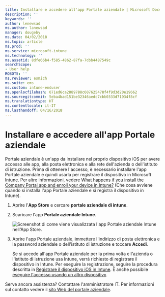 ```yaml
---
title: Installare e accedere all'app Portale aziendale | Microsoft Docs
description: ''
keywords: ''
author: lenewsad
ms.author: lanewsad
manager: dougeby
ms.date: 04/02/2018
ms.topic: article
ms.prod: ''
ms.service: microsoft-intune
ms.technology: ''
ms.assetid: 8dfe66b4-f585-4862-87fa-7dbb4487549c
searchScope:
- User help
ROBOTS: ''
ms.reviewer: esmich
ms.suite: ems
ms.custom: intune-enduser
ms.openlocfilehash: 071ed6ca2889788c607625478f4f9d3d20e19662
ms.sourcegitcommit: 5eba4bad151be32346aedc7cbb0333d71934f8cf
ms.translationtype: HT
ms.contentlocale: it-IT
ms.lasthandoff: 04/16/2018
---
```

# <a name="install-and-sign-in-to-the-company-portal-app"></a>Installare e accedere all'app Portale aziendale

Portale aziendale è un'app da installare nel proprio dispositivo iOS per avere accesso alle app, alla posta elettronica e alla rete dell'azienda o dell'istituto di istruzione. Prima di ottenere l'accesso, è necessario installare l'app Portale aziendale e quindi usarla per registrare il dispositivo in Microsoft Intune. Per altre informazioni, vedere [What happens if you install the Company Portal app and enroll your device in Intune?](what-happens-if-you-install-the-company-portal-app-and-enroll-your-device-in-intune-ios.md) (Che cosa avviene quando si installa l'app Portale aziendale e si registra il dispositivo in Intune).

1.  Aprire l'**App Store** e cercare **portale aziendale di intune**.

2.  Scaricare l'app **Portale aziendale Intune**.

    ![Screenshot di come viene visualizzata l'app Portale aziendale Intune nell'App Store.](./media/cp_iosredesign_after_1803_04.png)

3.  Aprire l'app Portale aziendale, immettere l'indirizzo di posta elettronica e la password aziendale o dell'istituto di istruzione e toccare **Accedi**.

    Se si accede all'app Portale aziendale per la prima volta e l'azienda o l'istituto di istruzione usa Intune, verrà richiesto di registrare il dispositivo in Intune. Per eseguire la registrazione, seguire la procedura descritta in [Registrare il dispositivo iOS in Intune](enroll-your-device-in-intune-ios.md). È anche possibile [eseguire l'accesso usando un altro dispositivo](https://docs.microsoft.com/intune-user-help/sign-in-to-the-company-portal#signing-in-from-another-device).

Serve ancora assistenza? Contattare l'amministratore IT. Per informazioni sul contatto vedere il [sito Web del portale aziendale](https://portal.manage.microsoft.com#HelpDeskDialog).

